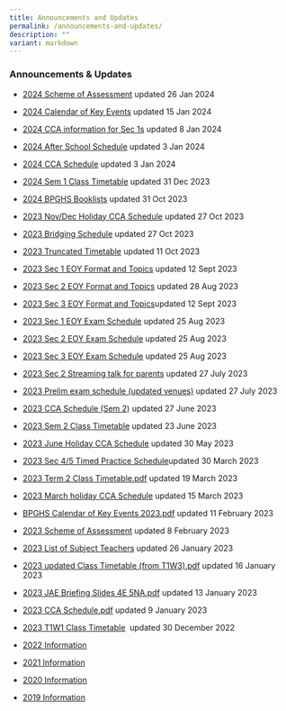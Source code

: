 ```yaml
---
title: Announcements and Updates
permalink: /announcements-and-updates/
description: ""
variant: markdown
---
```

### Announcements & Updates

* [2024 Scheme of Assessment](/2024-scheme-of-assessment/permalink/) updated 26 Jan 2024
* [2024 Calendar of Key Events](/files/BPGHS_Calendar_of_Key_Events_2024.pdf) updated 15 Jan 2024
* [2024 CCA information for Sec 1s](/files/Sec_1_CCA_Information_for_Students_2024__edited_.pdf) updated 8 Jan 2024
* [2024 After School Schedule](/files/BPGHS_After_School_Schedule_2024.pdf) updated 3 Jan 2024
* [2024 CCA Schedule](/files/2024_CCA_Schedule_updated.pdf) updated 3 Jan 2024
* [2024 Sem 1 Class Timetable](/files/2024_SEM_1_CLASS_TIMETABLE_FINAL.pdf) updated 31 Dec 2023
* [2024 BPGHS Booklists](/files/2024%20bpghs%20booklist.pdf) updated 31 Oct 2023
*   [2023 Nov/Dec Holiday CCA Schedule](https://docs.google.com/spreadsheets/d/1_CfNFL_2QhP96oX6Z2NPOZDJXt7V9qHY/edit?usp=sharing&ouid=115100839027229621374&rtpof=true&sd=true) updated 27 Oct 2023
*  [2023 Bridging Schedule](/files/bridging%20programme%202023%20-%20schedule.pdf) updated 27 Oct 2023
*  [2023 Truncated Timetable](/files/truncated%202023%20class%20final.pdf) updated 11 Oct 2023
*  [2023 Sec 1 EOY Format and Topics](/files/sec%201%20eoy%20format%20of%20paper%20&%20topics%20to%20be%20tested%202023%20(12%20sep%202023).pdf) updated 12 Sept 2023
*  [2023 Sec 2 EOY Format and Topics](/files/sec%202%20eoy%20format%20of%20paper%20&%20topics%20to%20be%20tested%202023.pdf) updated 28 Aug 2023
*  [2023 Sec 3 EOY Format and Topics](/files/sec%203%20eoy%20format%20of%20paper%20&%20topics%20to%20be%20tested%202023%20(12%20sep%202023).pdf)updated 12 Sept 2023
*  [2023 Sec 1 EOY Exam Schedule](/files/sec%201%20eoy%20exam%20schedule%202023%20(updated%2022%20aug%202023).pdf) updated 25 Aug 2023
*  [2023 Sec 2 EOY Exam Schedule](/files/sec%202%20eoy%20exam%20schedule%202023%20(updated%2022%20aug%202023).pdf) updated 25 Aug 2023
*  [2023 Sec 3 EOY Exam Schedule](/files/sec%203%20eoy%20exam%20schedule%202023%20(updated%2022%20aug%202023).pdf) updated 25 Aug 2023
*  [2023 Sec 2 Streaming talk for parents](/files/streaming%20talk%20for%20parents.pdf) updated 27 July 2023
*  [2023 Prelim exam schedule (updated venues)](/files/prelim%20exam%20schedule%202023%20(25%20jul%202023).pdf) updated 27 July 2023
*  [2023 CCA Schedule (Sem 2)](/files/2023%20cca%20schedule%20sem%202%20updated.pdf) updated 27 June 2023
*   [2023 Sem 2 Class Timetable](/files/21%20june%20class%20timetable.pdf) updated 23 June 2023
*   [2023 June Holiday CCA Schedule](https://docs.google.com/spreadsheets/d/1BP4N9z12Sek44JusW5hX_Ob7wN2dFqna/edit#gid=2089461536) updated 30 May 2023
*   [2023 Sec 4/5 Timed Practice Schedule](/files/2023%20timed%20practice%20(t2w7-8)%20(updated%2030%20mar%202023).pdf)updated 30 March 2023
*   [2023 Term 2 Class Timetable.pdf](/files/2023%20Term%202%20Class%20Timetable%2019%20March.pdf) updated 19 March 2023  
    
*   [2023 March holiday CCA Schedule](https://docs.google.com/spreadsheets/d/1fze6igJqry0-mgB4_kZpcItfIy_yFqqX/edit?usp=sharing&ouid=115100839027229621374&rtpof=true&sd=true) updated 15 March 2023
*   [BPGHS Calendar of Key Events 2023.pdf](/files/BPGHS%20Calendar%20of%20Key%20Events%202023.pdf) updated 11 February 2023  
    
*   [2023 Scheme of Assessment](/resources/2023/scheme-of-assessment/) updated 8 February 2023

*   [2023 List of Subject Teachers](/resources/2023/list-of-subject-teachers/) updated 26 January 2023
 
*   [2023 updated Class Timetable (from T1W3).pdf](/files/2023%20Term%201%20Week%203%20CLASS%20TIMETABLE%20EDITED%2016%20Jan%202023.pdf) updated 16 January 2023  
    
*   [2023 JAE Briefing Slides 4E 5NA.pdf](/files/2023%20JAE%20Briefing%20Slides%204E%205NA.pdf) updated 13 January 2023  
    
*   [2023 CCA Schedule.pdf](/files/2023%20CCA%20Schedule.pdf) updated 9 January 2023  
    
*   [2023 T1W1 Class Timetable](/files/2023%20Class%20Timetable%2029%20Dec%20only%20for%20Week%201.pdf)  updated 30 December 2022
  
*   [2022 Information](/Resources/2022/)
*   [2021 Information](/Resources/2021/)    
*   [2020 Information](/Resources/2020/)
*   [2019 Information](/Resources/2019/)